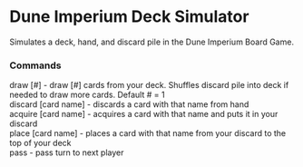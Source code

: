 # Dune Imperium Deck Simulator
Simulates a deck, hand, and discard pile in the Dune Imperium Board Game.

### Commands
draw [#] - draw [#] cards from your deck. Shuffles discard pile into deck if needed to draw more cards. Default # = 1  
discard [card name] - discards a card with that name from hand  
acquire [card name] - acquires a card with that name and puts it in your discard  
place [card name] - places a card with that name from your discard to the top of your deck  
pass - pass turn to next player  
